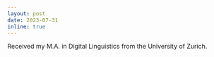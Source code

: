 ```yaml
---
layout: post
date: 2023-07-31
inline: true
---
```


Received my M.A. in Digital Linguistics from the University of Zurich.